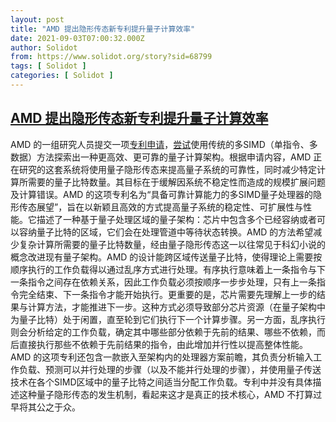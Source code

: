```yaml
---
layout: post
title: "AMD 提出隐形传态新专利提升量子计算效率"
date: 2021-09-03T07:00:32.000Z
author: Solidot
from: https://www.solidot.org/story?sid=68799
tags: [ Solidot ]
categories: [ Solidot ]
---
```

<!--1630652432000-->
[AMD 提出隐形传态新专利提升量子计算效率](https://www.solidot.org/story?sid=68799)
------

<div>
AMD 的一组研究人员提交一项<a href="https://www.freepatentsonline.com/y2021/0255871.html" target="_blank">专利申请</a>，<a href="https://www.tomshardware.com/news/amd-teleportation-quantum-computing-patent" target="_blank">尝试</a>使用传统的多SIMD（单指令、多数据）方法探索出一种更高效、更可靠的量子计算架构。根据申请内容，AMD 正在研究的这套系统将使用量子隐形传态来提高量子系统的可靠性，同时减少特定计算所需要的量子比特数量。其目标在于缓解因系统不稳定性而造成的规模扩展问题及计算错误。AMD 的这项专利名为“具备可靠计算能力的多SIMD量子处理器的隐形传态展望”，旨在以新颖且高效的方式提高量子系统的稳定性、可扩展性与性能。它描述了一种基于量子处理区域的量子架构：芯片中包含多个已经容纳或者可以容纳量子比特的区域，它们会在处理管道中等待状态转换。AMD 的方法希望减少复杂计算所需要的量子比特数量，经由量子隐形传态这一以往常见于科幻小说的概念改进现有量子架构。AMD 的设计能跨区域传送量子比特，使得理论上需要按顺序执行的工作负载得以通过乱序方式进行处理。有序执行意味着上一条指令与下一条指令之间存在依赖关系，因此工作负载必须按顺序一步步处理，只有上一条指令完全结束、下一条指令才能开始执行。更重要的是，芯片需要先理解上一步的结果与计算方法，才能推进下一步。这种方式必须导致部分芯片资源（在量子架构中为量子比特）处于闲置，直至轮到它们执行下一个计算步骤。另一方面，乱序执行则会分析给定的工作负载，确定其中哪些部分依赖于先前的结果、哪些不依赖，而后直接执行那些不依赖于先前结果的指令，由此增加并行性以提高整体性能。AMD 的这项专利还包含一款嵌入至架构内的处理器方案前瞻，其负责分析输入工作负载、预测可以并行处理的步骤（以及不能并行处理的步骤），并使用量子传送技术在各个SIMD区域中的量子比特之间适当分配工作负载。专利中并没有具体描述这种量子隐形传态的发生机制，看起来这才是真正的技术核心，AMD 不打算过早将其公之于众。
</div>
